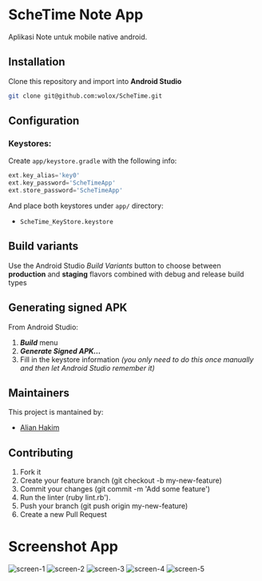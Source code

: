 # ScheTime Note App

Aplikasi Note untuk mobile native android.

## Installation
Clone this repository and import into **Android Studio**
```bash
git clone git@github.com:wolox/ScheTime.git
```

## Configuration
### Keystores:
Create `app/keystore.gradle` with the following info:
```gradle
ext.key_alias='key0'
ext.key_password='ScheTimeApp'
ext.store_password='ScheTimeApp'
```
And place both keystores under `app/` directory:
- `ScheTime_KeyStore.keystore`

## Build variants
Use the Android Studio *Build Variants* button to choose between **production** and **staging** flavors combined with debug and release build types


## Generating signed APK
From Android Studio:
1. ***Build*** menu
2. ***Generate Signed APK...***
3. Fill in the keystore information *(you only need to do this once manually and then let Android Studio remember it)*

## Maintainers
This project is mantained by:
* [Alian Hakim](http://github.com/alianhakim)


## Contributing

1. Fork it
2. Create your feature branch (git checkout -b my-new-feature)
3. Commit your changes (git commit -m 'Add some feature')
4. Run the linter (ruby lint.rb').
5. Push your branch (git push origin my-new-feature)
6. Create a new Pull Request

# Screenshot App
![screen-1](https://user-images.githubusercontent.com/51102459/146638397-18105475-3932-4fe2-b477-0e7322449543.jpg)
![screen-2](https://user-images.githubusercontent.com/51102459/146638399-0d2b2562-f75a-4436-9b77-8499e62f732a.jpg)
![screen-3](https://user-images.githubusercontent.com/51102459/146638401-249ddb9f-5b92-4c12-8fdf-f9bf896e5c5b.jpg)
![screen-4](https://user-images.githubusercontent.com/51102459/146638402-12715be1-17d7-47d8-afd0-1987361603e5.jpg)
![screen-5](https://user-images.githubusercontent.com/51102459/146638405-289c0916-6698-4f36-b164-4aa184c49e25.jpg)

